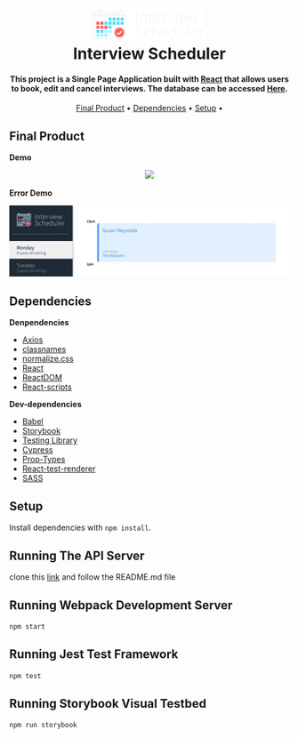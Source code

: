 <h1 align="center">
  <br>
  <img src="https://github.com/jsnmarkd/scheduler/blob/master/public/images/logo.png?raw=true" width="200" alt="logo">
  <br>
  Interview Scheduler
  <br>
</h1>

<h4 align="center">
  This project is a Single Page Application built with 
  <a href="https://reactjs.org/">React</a> 
  that allows users to book, edit and cancel interviews. The database can be accessed <a href="https://github.com/lighthouse-labs/scheduler-api">Here</a>.
</h4>

<p align="center">
  <a href="#final-product">Final Product</a> •
  <a href="#dependencies">Dependencies</a> •
  <a href="#setup">Setup</a> •
</p>

## Final Product

**Demo**

<p align="center">
<img src="https://github.com/jsnmarkd/scheduler/blob/master/docs/demo_scheduler.gif">
</p>

**Error Demo**

<p align="center">
<img src="https://github.com/jsnmarkd/scheduler/blob/master/docs/demo_error.gif">
</p>

## Dependencies

**Denpendencies**

- [Axios](https://axios-http.com/docs/intro)
- [classnames](https://www.npmjs.com/package/classnames)
- [normalize.css](https://necolas.github.io/normalize.css/)
- [React](https://reactjs.org/)
- [ReactDOM](https://reactjs.org/docs/react-dom.html)
- [React-scripts](https://www.npmjs.com/package/react-scripts)

**Dev-dependencies**

- [Babel](https://www.npmjs.com/package/@babel/core)
- [Storybook](https://storybook.js.org/)
- [Testing Library](https://testing-library.com/)
- [Cypress](https://www.cypress.io/)
- [Prop-Types](https://www.npmjs.com/package/prop-types)
- [React-test-renderer](https://www.npmjs.com/package/react-test-renderer)
- [SASS](https://sass-lang.com/)

## Setup

Install dependencies with `npm install`.

## Running The API Server

clone this <a href="https://github.com/lighthouse-labs/scheduler-api">link</a>
and follow the README.md file

## Running Webpack Development Server

```sh
npm start
```

## Running Jest Test Framework

```sh
npm test
```

## Running Storybook Visual Testbed

```sh
npm run storybook
```
